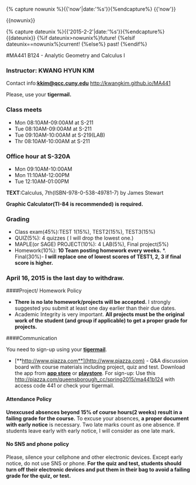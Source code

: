  {% capture nowunix %}{{'now'|date:'%s'}}{%endcapture%}
 {{'now'}}
 
 {{nowunix}}
 
 {% capture dateunix %}{{'2015-2-2'|date:'%s'}}{%endcapture%}
 {{dateunix}}
 {%if dateunix>nowunix%}future!
 {%elsif dateunix==nowunix%}current!
 {%else%} past!
 {%endif%}
 
#MA441 B124 - Analytic Geometry and Calculus I

### Instructor: KWANG HYUN KIM
Contact info:**kkim@qcc.cuny.edu**  http://kwangkim.github.io/MA441

Please, use your **tigermail.**

### Class meets
- Mon 08:10AM-09:00AM at S-211
- Tue 08:10AM-09:00AM at S-211
- Tue 09:10AM-10:00AM at S-219(LAB)
- Thr 08:10AM-10:00AM at S-211

### Office hour at S-320A
- Mon 09:10AM-10:00AM
- Mon 11:10AM-12:00PM
- Tue 12:10AM-01:00PM

**TEXT**:Calculus, 7th(ISBN-978-0-538-49781-7) by James Stewart

**Graphic Calculator(TI-84 is recommended) is required.**

### Grading

* Class exam(45%):TEST 1(15%), TEST2(15%), TEST3(15%)
* QUIZ(5%): 4 quizzes ( I will drop the lowest one.)
* MAPLE(or SAGE) PROJECT(10%): 4 LAB(5%), Final project(5%)
* Homework(10%): **10 Team posting homework every weeks.**
*. Final(30%)- **I will replace one of lowest scores of TEST1, 2, 3 if final score is higher.**

### April 16, 2015 is the last day to withdraw.

####Project/ Homework Policy

* **There is no late homework/projects will be accepted.** I strongly suggested you submit at least one day earlier than their due dates. 
* Academic Integrity is very important. **All projects must be the original work of the student (and group if applicable) to get a proper grade for projects.**

####Communication

You need to sign-up using your [**tigermail**](https://tigermail.qcc.cuny.edu/).

* [**http://www.piazza.com**](http://www.piazza.com) - Q&A discussion board with course materials including project, quiz and test. Download the app from [**app store**](https://itunes.apple.com/us/app/piazza/id453142230?mt=8) or [**playstore**](https://play.google.com/store/apps/details?id=com.piazza.android&hl=en).
For sign-up: Use this http://piazza.com/queensborough_cc/spring2015/ma441b124 with access code 441 or check your tigermail.

#### Attendance Policy

**Unexcused absences beyond 15% of course hours(2 weeks) result in a failing grade for the course.**  To excuse your absences, **a proper document with early notice** is necessary. Two late marks count as one absence. If students leave early with early notice, I will consider as one late mark.

#### No SNS and phone policy
Please, silence your cellphone and other electronic devices. Except early notice, do not use SNS or phone.
**For the quiz and test, students should turn off their electronic devices and put them in their bag to avoid a failing grade for the quiz, or test.**

